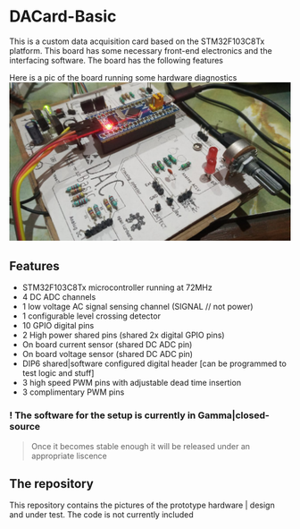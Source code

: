 # DACard-Basic
This is a custom data acquisition card based on the STM32F103C8Tx platform.
This board has some necessary front-end electronics and the interfacing software. The board has the following features

Here is a pic of the board running some hardware diagnostics
![DACard-BASIC Gain Diagnostic](https://raw.githubusercontent.com/wayri/DACard-Basic/master/dacard-diagnostic.jpeg)


## Features
- STM32F103C8Tx microcontroller running at 72MHz
- 4 DC ADC channels
- 1 low voltage AC signal sensing channel (SIGNAL // not power)
- 1 configurable level crossing detector
- 10 GPIO digital pins
- 2 High power shared pins (shared 2x digital GPIO pins)
- On board current sensor (shared DC ADC pin)
- On board voltage sensor (shared DC ADC pin)
- DIP6 shared|software configured digital header [can be programmed to test logic and stuff]
- 3 high speed PWM pins with adjustable dead time insertion
- 3 complimentary PWM pins

### ! The software for the setup is currently in Gamma|closed-source
 > Once it becomes stable enough it will be released under an appropriate liscence

## The repository
This repository contains the pictures of the prototype hardware | design and under test.
The code is not currently included

